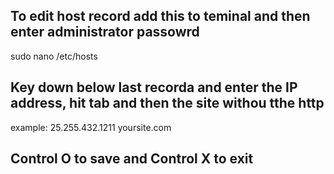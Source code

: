 ## To edit host record add this to teminal and then enter administrator passowrd
sudo nano /etc/hosts

## Key down below last recorda and enter the IP address, hit tab and then the site withou tthe http
example: 25.255.432.1211   yoursite.com

## Control O to save and Control X to exit